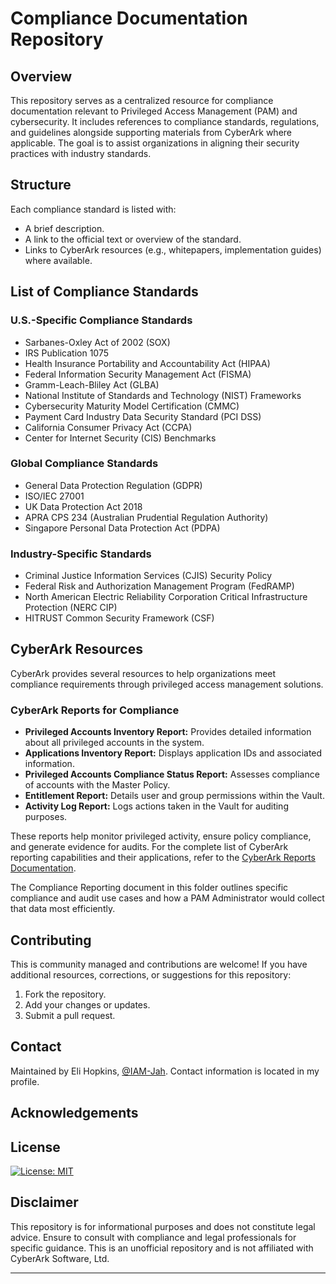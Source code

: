 # Compliance Documentation Repository

## Overview

This repository serves as a centralized resource for compliance documentation relevant to Privileged Access Management (PAM) and cybersecurity. It includes references to compliance standards, regulations, and guidelines alongside supporting materials from CyberArk where applicable. The goal is to assist organizations in aligning their security practices with industry standards.

## Structure

Each compliance standard is listed with:
- A brief description.
- A link to the official text or overview of the standard.
- Links to CyberArk resources (e.g., whitepapers, implementation guides) where available.

## List of Compliance Standards

### U.S.-Specific Compliance Standards
- Sarbanes-Oxley Act of 2002 (SOX)
- IRS Publication 1075
- Health Insurance Portability and Accountability Act (HIPAA)
- Federal Information Security Management Act (FISMA)
- Gramm-Leach-Bliley Act (GLBA)
- National Institute of Standards and Technology (NIST) Frameworks
- Cybersecurity Maturity Model Certification (CMMC)
- Payment Card Industry Data Security Standard (PCI DSS)
- California Consumer Privacy Act (CCPA)
- Center for Internet Security (CIS) Benchmarks

### Global Compliance Standards
- General Data Protection Regulation (GDPR)
- ISO/IEC 27001
- UK Data Protection Act 2018
- APRA CPS 234 (Australian Prudential Regulation Authority)
- Singapore Personal Data Protection Act (PDPA)

### Industry-Specific Standards
- Criminal Justice Information Services (CJIS) Security Policy
- Federal Risk and Authorization Management Program (FedRAMP)
- North American Electric Reliability Corporation Critical Infrastructure Protection (NERC CIP)
- HITRUST Common Security Framework (CSF)

## CyberArk Resources

CyberArk provides several resources to help organizations meet compliance requirements through privileged access management solutions. 

### CyberArk Reports for Compliance
- **Privileged Accounts Inventory Report:** Provides detailed information about all privileged accounts in the system.
- **Applications Inventory Report:** Displays application IDs and associated information.
- **Privileged Accounts Compliance Status Report:** Assesses compliance of accounts with the Master Policy.
- **Entitlement Report:** Details user and group permissions within the Vault.
- **Activity Log Report:** Logs actions taken in the Vault for auditing purposes.

These reports help monitor privileged activity, ensure policy compliance, and generate evidence for audits. For the complete list of CyberArk reporting capabilities and their applications, refer to the [CyberArk Reports Documentation](https://docs.cyberark.com/pam-self-hosted/14.4/en/content/pasimp/reportsinpvwa.htm).

The Compliance Reporting document in this folder outlines specific compliance and audit use cases and how a PAM Administrator would collect that data most efficiently.

## Contributing

This is community managed and contributions are welcome! If you have additional resources, corrections, or suggestions for this repository:
1. Fork the repository.
2. Add your changes or updates.
3. Submit a pull request.

## Contact

Maintained by Eli Hopkins, [@IAM-Jah](https://github.com/IAM-Jah). Contact information is located in my profile.

## Acknowledgements

## License

[![License: MIT](https://img.shields.io/badge/License-MIT-yellow.svg)](https://opensource.org/licenses/MIT)

## Disclaimer

This repository is for informational purposes and does not constitute legal advice. Ensure to consult with compliance and legal professionals for specific guidance. This is an unofficial repository and is not affiliated with CyberArk Software, Ltd.

---
